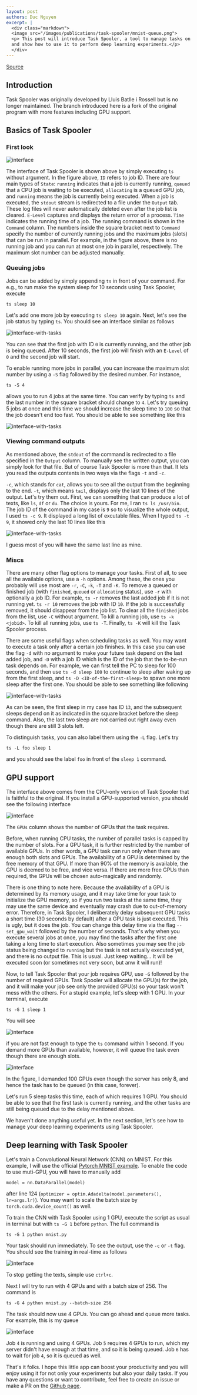 ```yaml
---
layout: post
authors: Duc Nguyen
excerpt: | 
  <div class="markdown">
  <image src="/images/publications/task-spooler/mnist-queue.png">
  <p> This post will introduce Task Spooler, a tool to manage tasks on Linux,
  and show how to use it to perform deep learning experiments.</p>
  </div>
---
```

[Source](https://github.com/justanhduc/task-spooler)

## Introduction

Task Spooler was originally developed by Lluis Batlle i Rossell but is no longer maintained.
The branch introduced here is a fork of the original program with more features including GPU support.

## Basics of Task Spooler

### First look

![interface](/images/publications/task-spooler/interface.png)

The interface of Task Spooler is shown above by simply executing `ts` without argument.
In the figure above, `ID` refers to job ID.
There are four main types of `State`: `running` indicates that a job is currently running,
`queued` that a CPU job is waiting to be executed, `allocating` is a queued GPU job,
and `running` means the job is currently being executed.
When a job is executed, the `stdout` stream is redirected to a file under the `Output` tab.
These log files will never automatically deleted even after the job list is cleared.
`E-Level` captures and displays the return error of a process.
`Time` indicates the running time of a job.
The running command is shown in the `Command` column.
The numbers inside the square bracket next to `Command` specify the number of currently running
jobs and the maximum jobs (slots) that can be run in parallel.
For example, in the figure above, there is no running job and you can run at most one job in 
parallel, respectively.
The maximum slot number can be adjusted manually.

### Queuing jobs

Jobs can be added by simply appending `ts` in front of your command.
For e.g., to run make the system sleep for 10 seconds using Task Spooler, execute

```
ts sleep 10
```

Let's add one more job by executing `ts sleep 10` again.
Next, let's see the job status by typing `ts`.
You should see an interface similar as follows

![interface-with-tasks](/images/publications/task-spooler/interface-with-tasks.png)

You can see that the first job with ID `0` is currently running, and
the other job is being queued.
After 10 seconds, the first job will finish with an `E-Level` of `0` and 
the second job will start.

To enable running more jobs in parallel, you can increase the maximum slot number by
using a `-S` flag followed by the desired number.
For instance,

```
ts -S 4
```
allows you to run 4 jobs at the same time.
You can verify by typing `ts` and the last number in the square bracket should change
to `4`.
Let's try queuing 5 jobs at once and this time we should increase the sleep time to 
`100` so that the job doesn't end too fast.
You should be able to see something like this

![interface-with-tasks](/images/publications/task-spooler/interface-with-parallel-tasks.png)

### Viewing command outputs

As mentioned above, the `stdout` of the command is redirected to a file specified in the 
`Output` column. 
To manually see the written output, you can simply look for that file.
But of course Task Spooler is more than that. It lets you read the outputs contents in two ways
via the flags `-t` and `-c`.

`-c`, which stands for `cat`, allows you to see all the output from the beginning to the end.
`-t`, which means `tail`, displays only the last 10 lines of the output.
Let's try them out.
First, we can something that can produce a lot of texts, like `ls`, `df` or `du`.
The choice is yours.
For me, I ran `ts ls /usr/bin`. The job ID of the command in my case is `9` so to visualize 
the whole output, I used `ts -c 9`. It displayed a long list of excutable files.
When I typed `ts -t 9`, it showed only the last 10 lines like this

![interface-with-tasks](/images/publications/task-spooler/tail-output.png)

I guess most of you will have the same last line as mine.

### Miscs

There are many other flag options to manage your tasks.
First of all, to see all the available options, use a `-h` options.
Among these, the ones you probably will use most are `-r`, `-C`, `-k`, `-T` and `-K`.
To remove a queued or finished job (with `finished`, `queued` or `allocating` status), 
use `-r` with optionally a job ID.
For example, `ts -r` removes the last added job if it is not running yet.
`ts -r 10` removes the job with ID `10`.
If the job is successfully removed, it should disappear from the job list.
To clear all the `finished` jobs from the list, use `-C` without argument.
To kill a running job, use `ts -k <jobid>`.
To kill all running jobs, use `ts -T`.
Finally, `ts -K` will kill the Task Spooler process.

There are some useful flags when scheduling tasks as well.
You may want to execute a task only after a certain job finishes.
In this case you can use the flag `-d` with no argument to make your future task depend on
the last added job, and `-D` with a job ID which is
the ID of the job that the to-be-run task depends on.
For example, we can first tell the PC to sleep for 100 seconds,
and then use `ts -d sleep 100` to continue to sleep after waking up from the first sleep,
and `ts -D <ID-of-the-first-sleep>` to spawn one more sleep after the first one.
You should be able to see something like following

![interface-with-tasks](/images/publications/task-spooler/task-dependency.png)

As can be seen, the first sleep in my case has ID `13`, and the subsequent sleeps depend 
on it as indicated in the square bracket before the sleep command.
Also, the last two sleep are not carried out right away even though there are still
3 slots left.

To distinguish tasks, you can also label them using the `-L` flag.
Let's try 

```
ts -L foo sleep 1
```
and you should see the label `foo` in front of the `sleep 1` command.

## GPU support

The interface above comes from the CPU-only version of Task Spooler that is faithful to
the original.
If you install a GPU-supported version, you should see the following interface

![interface](/images/publications/task-spooler/interface-gpu.png)

The `GPUs` column shows the number of GPUs that the task requires.

Before, when running CPU tasks, the number of parallel tasks is capped by the 
number of slots.
For a GPU task, it is further restricted by the number of available GPUs.
In other words, a GPU task can run only when there are enough both slots and GPUs.
The availability of a GPU is determined by the free memory of that GPU.
If more than 90% of the memory is available, the GPU is deemed to be free, and vice versa.
If there are more free GPUs than required, the GPUs will be chosen auto-magically and randomly.

There is one thing to note here. Because the availability of a GPU is determined by its
memory usage, and it may take time for your task to initialize the GPU memory, so if you 
run two tasks at the same time, they may use the same device and eventually may crash due to
out-of-memory error.
Therefore, in Task Spooler, I deliberately delay subsequent GPU tasks a short time 
(30 seconds by default) after a GPU task is just executed.
This is ugly, but it does the job.
You can change this delay time via the flag `--set_gpu_wait` followed by the number of seconds.
That's why when you execute several jobs at once, you may find the tasks after the first one 
taking a long time to start execution.
Also sometimes you may see the job status being changed to `running` but the task is not actually
executed yet, and there is no output file. This is usual. Just keep waiting... It will be 
executed soon (or sometimes not very soon, but anw it will run)!

Now, to tell Task Spooler that your job requires GPU, use `-G` followed by the number of 
required GPUs. Task Spooler will allocate the GPU(s) for the job, and it will make your job see
only the provided GPU(s) so your task won't mess with the others.
For a stupid example, let's sleep with 1 GPU. In your terminal, execute

```
ts -G 1 sleep 1
```
You will see

![interface](/images/publications/task-spooler/gpu-task.png)

if you are not fast enough to type the `ts` command within 1 second.
If you demand more GPUs than available, however, it will queue the task even though there are 
enough slots.

![interface](/images/publications/task-spooler/gpu-unavailable.png)

In the figure, I demanded 100 GPUs even though the server has only 8, and hence the task has
to be queued (in this case, forever).

Let's run 5 sleep tasks this time, each of which requires 1 GPU.
You should be able to see that
the first task is currently running, and the other tasks are still being queued due to the delay 
mentioned above.

We haven't done anything useful yet. In the next section, let's see how to manage your 
deep learning experiments using Task Spooler.

## Deep learning with Task Spooler

Let's train a Convolutional Neural Network (CNN) on MNIST.
For this example, I will use the official [Pytorch MNIST example](https://github.com/pytorch/examples/blob/master/mnist/main.py).
To enable the code to use muti-GPU, you will have to manually add 

```
model = nn.DataParallel(model)
```
after line 124 (`optimizer = optim.Adadelta(model.parameters(), lr=args.lr)`).
You may want to scale the batch size by `torch.cuda.device_count()` as well.

To train the CNN with Task Spooler using 1 GPU, execute the script as usual in terminal 
but with `ts -G 1` before `python`. The full command is

```
ts -G 1 python mnist.py
```

Your task should run immediately. To see the output, use the `-c` or `-t` flag.
You should see the training in real-time as follows

![interface](/images/publications/task-spooler/mnist-single-gpu.png)

To stop getting the texts, simple use `ctrl+c`.

Next I will try to run with 4 GPUs and with a batch size of 256.
The command is

```
ts -G 4 python mnist.py --batch-size 256
```
The task should now use 4 GPUs.
You can go ahead and queue more tasks. For example, this is my queue

![interface](/images/publications/task-spooler/mnist-queue.png)

Job `4` is running and using 4 GPUs.
Job `5` requires 4 GPUs to run, which my server didn't have enough at that time, and 
so it is being queued.
Job `6` has to wait for job `4`, so it is queued as well.

That's it folks. I hope this little app can boost your productivity and you will enjoy
using it for not only your experiments but also your daily tasks.
If you have any questions or want to contribute, feel free to create an issue
or make a PR on the [Github page](https://github.com/justanhduc/task-spooler).
